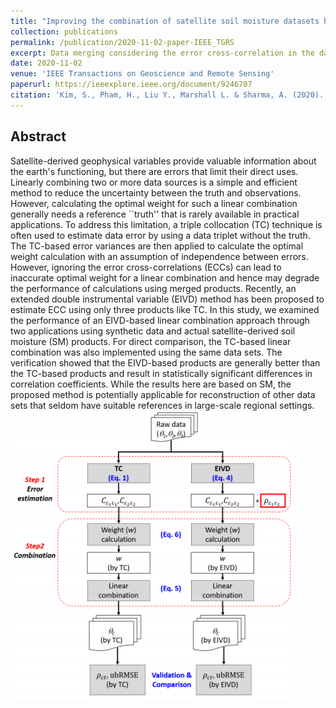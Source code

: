 ```yaml
---
title: "Improving the combination of satellite soil moisture datasets by considering error cross-correlation: A comparison between triple collocation (TC) and extended double instrumental variable (EIVD) alternatives"
collection: publications
permalink: /publication/2020-11-02-paper-IEEE_TGRS
excerpt: Data merging considering the error cross-correlation in the datasets to be merged.
date: 2020-11-02
venue: 'IEEE Transactions on Geoscience and Remote Sensing'
paperurl: https://ieeexplore.ieee.org/document/9246707
citation: 'Kim, S., Pham, H., Liu Y., Marshall L. & Sharma, A. (2020). Improving the combination of satellite soil moisture datasets by considering error cross-correlation: A comparison between triple collocation (TC) and extended double instrumental variable (EIVD) alternatives. ,<i>IEEE Transactions on Geoscience and Remote Sensing</i>, Published (Early Access)'
---
```

## Abstract
Satellite-derived geophysical variables provide valuable information about the earth's functioning, but there are errors that limit their direct uses. Linearly combining two or more data sources is a simple and efficient method to reduce the uncertainty between the truth and observations. However, calculating the optimal weight for such a linear combination generally needs a reference ``truth'' that is rarely available in practical applications. To address this limitation, a triple collocation (TC) technique is often used to estimate data error by using a data triplet without the truth. The TC-based error variances are then applied to calculate the optimal weight calculation with an assumption of independence between errors. However, ignoring the error cross-correlations (ECCs) can lead to inaccurate optimal weight for a linear combination and hence may degrade the performance of calculations using merged products. Recently, an extended double instrumental variable (EIVD) method has been proposed to estimate ECC using only three products like TC. In this study, we examined the performance of an EIVD-based linear combination approach through two applications using synthetic data and actual satellite-derived soil moisture (SM) products. For direct comparison, the TC-based linear combination was also implemented using the same data sets. The verification showed that the EIVD-based products are generally better than the TC-based products and result in statistically significant differences in correlation coefficients. While the results here are based on SM, the proposed method is potentially applicable for reconstruction of other data sets that seldom have suitable references in large-scale regional settings.
<br/><img src='/images/2020_IEEE_EIVD.png' width="90%" height="90%">